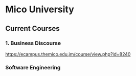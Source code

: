 # Mico University
## Current Courses
### 1. Business Discourse
https://ecampus.themico.edu.jm/course/view.php?id=8240
### Software Engineering
